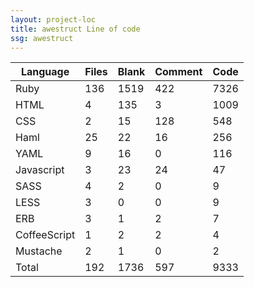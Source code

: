 ```yaml
---
layout: project-loc
title: awestruct Line of code
ssg: awestruct
---
```

<div class="table-responsive">
<table class="table">
<thead><tr>
<th>Language</th>
<th>Files</th>
<th>Blank</th>
<th>Comment</th>
<th>Code</th>
</tr></thead><tbody>
<tr><td>Ruby</td><td> 136</td><td> 1519</td><td> 422</td><td> 7326</td></tr>
<tr><td>HTML</td><td> 4</td><td> 135</td><td> 3</td><td> 1009</td></tr>
<tr><td>CSS</td><td> 2</td><td> 15</td><td> 128</td><td> 548</td></tr>
<tr><td>Haml</td><td> 25</td><td> 22</td><td> 16</td><td> 256</td></tr>
<tr><td>YAML</td><td> 9</td><td> 16</td><td> 0</td><td> 116</td></tr>
<tr><td>Javascript</td><td> 3</td><td> 23</td><td> 24</td><td> 47</td></tr>
<tr><td>SASS</td><td> 4</td><td> 2</td><td> 0</td><td> 9</td></tr>
<tr><td>LESS</td><td> 3</td><td> 0</td><td> 0</td><td> 9</td></tr>
<tr><td>ERB</td><td> 3</td><td> 1</td><td> 2</td><td> 7</td></tr>
<tr><td>CoffeeScript</td><td> 1</td><td> 2</td><td> 2</td><td> 4</td></tr>
<tr><td>Mustache</td><td> 2</td><td> 1</td><td> 0</td><td> 2</td></tr>
<tr><td>Total</td><td>192</td><td>1736</td><td>597</td><td>9333</td></tr>
</tbody></table></div>

